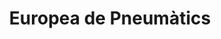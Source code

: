 ---
title: "Europea de Pneumàtics"
url: /lleida/europea-de-pneumatics/
shop: reparación de automóviles
---